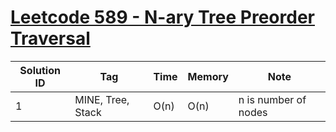 # [Leetcode 589 - N-ary Tree Preorder Traversal](https://leetcode.com/problems/n-ary-tree-preorder-traversal/)

| Solution ID | Tag | Time | Memory | Note |
| ----------- | --- | ---- | ------ | ---- |
| 1 | MINE, Tree, Stack | O(n) | O(n) | n is number of nodes |